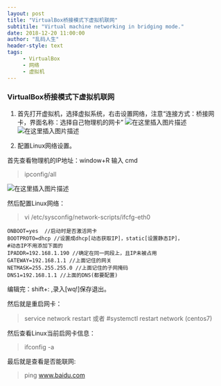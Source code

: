 ```yaml
---
layout: post
title: "VirtualBox桥接模式下虚拟机联网"
subtitile: "Virtual machine networking in bridging mode."
date: 2018-12-20 11:00:00
author: "乱码人生"
header-style: text
tags:
     - VirtualBox
     - 网络
     - 虚拟机
---
```

### VirtualBox桥接模式下虚拟机联网

1. 首先打开虚拟机，选择虚拟系统，右击设置网络，注意“连接方式：桥接网卡，界面名称：选择自己物理机的网卡”
    ![在这里插入图片描述](https://jiangdoc.github.io/blog.github.io/img/in-post/2018-12-21-VirtualBox_bridgepattern_networking/1.png)
    ![在这里插入图片描述](https://jiangdoc.github.io/blog.github.io/img/in-post/2018-12-21-VirtualBox_bridgepattern_networking/2.png)


2. 配置Linux网络设置。

首先查看物理机的IP地址：window+R 输入 cmd
>ipconfig/all

![在这里插入图片描述](https://jiangdoc.github.io/blog.github.io/img/in-post/2018-12-21-VirtualBox_bridgepattern_networking/3.png)

然后配置Linux网络：

>vi /etc/sysconfig/network-scripts/ifcfg-eth0

    ONBOOT=yes  //启动时是否激活网卡
    BOOTPROTO=dhcp //设置成dhcp[动态获取IP]，static[设置静态IP]，
    #动态IP不用添加下面的
    IPADDR=192.168.1.190 //确定在同一网段上，且IP未被占用
    GATEWAY=192.168.1.1 //上面记住的网关
    NETMASK=255.255.255.0 //上面记住的子网掩码
    DNS1=192.168.1.1 //上面的DNS(都要配置)

编辑完：shift+:  ,录入[wq!]保存退出。

然后就是重启网卡：

>service network restart 或者 #systemctl restart network (centos7)

然后查看Linux当前启网卡信息：
>ifconfig -a 

最后就是查看是否能联网:

>ping www.baidu.com 